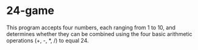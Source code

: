 # 24-game
This program accepts four numbers, each ranging from 1 to 10, and determines whether they can be combined using the four basic arithmetic operations (+, -, *, /) to equal 24.
